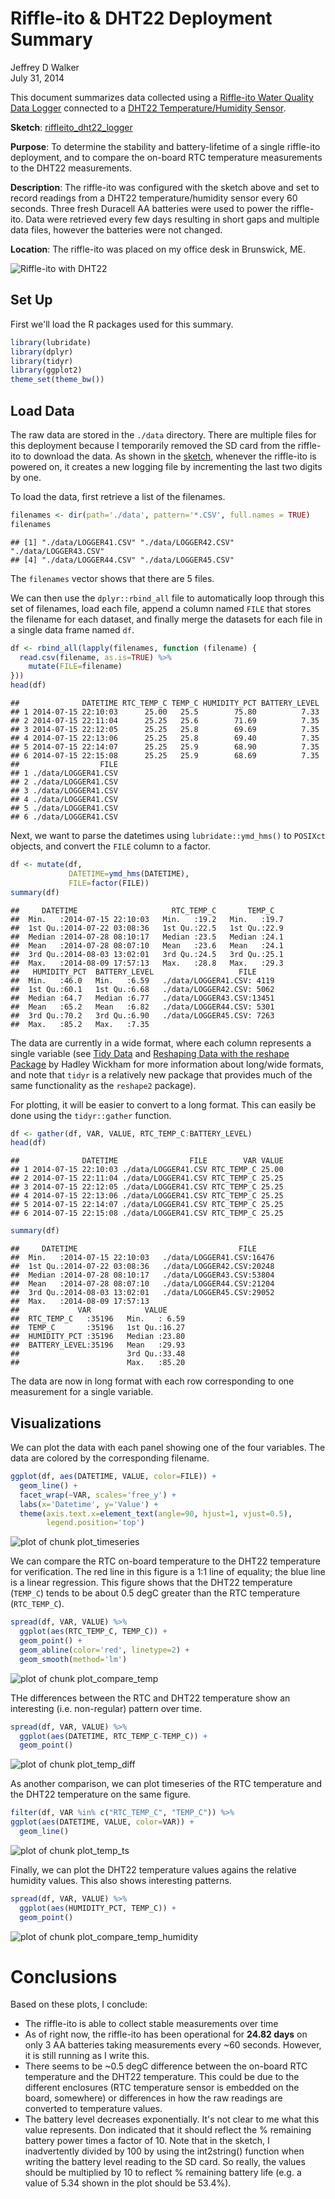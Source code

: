 # Riffle-ito & DHT22 Deployment Summary
Jeffrey D Walker  
July 31, 2014  

This document summarizes data collected using a [Riffle-ito Water Quality Data Logger](https://github.com/p-v-o-s/riffle-ito) connected to a [DHT22 Temperature/Humidity Sensor](http://www.adafruit.com/products/393).

**Sketch**: [riffleito_dht22_logger](https://github.com/walkerjeffd/riffle-ito-apps/blob/e03b1a0b3333b147bcb9e3c6df88cb3119c01e14/ino/riffleito_dht22_logger/riffleito_dht22_logger.ino)

**Purpose**: To determine the stability and battery-lifetime of a single riffle-ito deployment, and to compare the on-board RTC temperature measurements to the DHT22 measurements.

**Description**: The riffle-ito was configured with the sketch above and set to record readings from a DHT22 temperature/humidity sensor every 60 seconds. Three fresh Duracell AA batteries were used to power the riffle-ito. Data were retrieved every few days resulting in short gaps and multiple data files, however the batteries were not changed.  

**Location**: The riffle-ito was placed on my office desk in Brunswick, ME. 

![Riffle-ito with DHT22](img/riffle-ito-dht22.png)

## Set Up

First we'll load the R packages used for this summary.


```r
library(lubridate)
library(dplyr)
library(tidyr)
library(ggplot2)
theme_set(theme_bw())
```

## Load Data

The raw data are stored in the `./data` directory. There are multiple files for this 
deployment because I temporarily removed the SD card from the riffle-ito to download
the data. As shown in the [sketch](), whenever the riffle-ito is powered on, it creates a new logging file by incrementing the last two digits by one.

To load the data, first retrieve a list of the filenames.


```r
filenames <- dir(path='./data', pattern='*.CSV', full.names = TRUE)
filenames
```

```
## [1] "./data/LOGGER41.CSV" "./data/LOGGER42.CSV" "./data/LOGGER43.CSV"
## [4] "./data/LOGGER44.CSV" "./data/LOGGER45.CSV"
```

The `filenames` vector shows that there are 5 files.

We can then use the `dplyr::rbind_all` file to automatically loop through this set of filenames, load each file, append a column named `FILE` that stores the filename for each dataset, and finally merge the datasets for each file in a single data frame named `df`.


```r
df <- rbind_all(lapply(filenames, function (filename) {
  read.csv(filename, as.is=TRUE) %>%
    mutate(FILE=filename)
}))
head(df)
```

```
##              DATETIME RTC_TEMP_C TEMP_C HUMIDITY_PCT BATTERY_LEVEL
## 1 2014-07-15 22:10:03      25.00   25.5        75.80          7.33
## 2 2014-07-15 22:11:04      25.25   25.6        71.69          7.35
## 3 2014-07-15 22:12:05      25.25   25.8        69.69          7.35
## 4 2014-07-15 22:13:06      25.25   25.8        69.40          7.35
## 5 2014-07-15 22:14:07      25.25   25.9        68.90          7.35
## 6 2014-07-15 22:15:08      25.25   25.9        68.69          7.35
##                  FILE
## 1 ./data/LOGGER41.CSV
## 2 ./data/LOGGER41.CSV
## 3 ./data/LOGGER41.CSV
## 4 ./data/LOGGER41.CSV
## 5 ./data/LOGGER41.CSV
## 6 ./data/LOGGER41.CSV
```

Next, we want to parse the datetimes using `lubridate::ymd_hms()` to `POSIXct` objects, and convert the `FILE` column to a factor.


```r
df <- mutate(df,
             DATETIME=ymd_hms(DATETIME),
             FILE=factor(FILE))
summary(df)
```

```
##     DATETIME                     RTC_TEMP_C       TEMP_C    
##  Min.   :2014-07-15 22:10:03   Min.   :19.2   Min.   :19.7  
##  1st Qu.:2014-07-22 03:08:36   1st Qu.:22.5   1st Qu.:22.9  
##  Median :2014-07-28 08:10:17   Median :23.5   Median :24.1  
##  Mean   :2014-07-28 08:07:10   Mean   :23.6   Mean   :24.1  
##  3rd Qu.:2014-08-03 13:02:01   3rd Qu.:24.5   3rd Qu.:25.1  
##  Max.   :2014-08-09 17:57:13   Max.   :28.8   Max.   :29.3  
##   HUMIDITY_PCT  BATTERY_LEVEL                   FILE      
##  Min.   :46.0   Min.   :6.59   ./data/LOGGER41.CSV: 4119  
##  1st Qu.:60.1   1st Qu.:6.68   ./data/LOGGER42.CSV: 5062  
##  Median :64.7   Median :6.77   ./data/LOGGER43.CSV:13451  
##  Mean   :65.2   Mean   :6.82   ./data/LOGGER44.CSV: 5301  
##  3rd Qu.:70.2   3rd Qu.:6.90   ./data/LOGGER45.CSV: 7263  
##  Max.   :85.2   Max.   :7.35
```

The data are currently in a wide format, where each column represents a single variable (see [Tidy Data](http://vita.had.co.nz/papers/tidy-data.pdf) and [Reshaping Data with the reshape Package](http://www.jstatsoft.org/v21/i12/paper) by Hadley Wickham for more information about long/wide formats, and note that `tidyr` is a relatively new package that provides much of the same functionality as the `reshape2` package). 

For plotting, it will be easier to convert to a long format. This can easily be done using the `tidyr::gather` function.


```r
df <- gather(df, VAR, VALUE, RTC_TEMP_C:BATTERY_LEVEL)
head(df)
```

```
##              DATETIME                FILE        VAR VALUE
## 1 2014-07-15 22:10:03 ./data/LOGGER41.CSV RTC_TEMP_C 25.00
## 2 2014-07-15 22:11:04 ./data/LOGGER41.CSV RTC_TEMP_C 25.25
## 3 2014-07-15 22:12:05 ./data/LOGGER41.CSV RTC_TEMP_C 25.25
## 4 2014-07-15 22:13:06 ./data/LOGGER41.CSV RTC_TEMP_C 25.25
## 5 2014-07-15 22:14:07 ./data/LOGGER41.CSV RTC_TEMP_C 25.25
## 6 2014-07-15 22:15:08 ./data/LOGGER41.CSV RTC_TEMP_C 25.25
```

```r
summary(df)
```

```
##     DATETIME                                    FILE      
##  Min.   :2014-07-15 22:10:03   ./data/LOGGER41.CSV:16476  
##  1st Qu.:2014-07-22 03:08:36   ./data/LOGGER42.CSV:20248  
##  Median :2014-07-28 08:10:17   ./data/LOGGER43.CSV:53804  
##  Mean   :2014-07-28 08:07:10   ./data/LOGGER44.CSV:21204  
##  3rd Qu.:2014-08-03 13:02:01   ./data/LOGGER45.CSV:29052  
##  Max.   :2014-08-09 17:57:13                              
##             VAR            VALUE      
##  RTC_TEMP_C   :35196   Min.   : 6.59  
##  TEMP_C       :35196   1st Qu.:16.27  
##  HUMIDITY_PCT :35196   Median :23.80  
##  BATTERY_LEVEL:35196   Mean   :29.93  
##                        3rd Qu.:33.48  
##                        Max.   :85.20
```

The data are now in long format with each row corresponding to one measurement for a single variable.

## Visualizations

We can plot the data with each panel showing one of the four variables. The data are colored by the corresponding filename. 


```r
ggplot(df, aes(DATETIME, VALUE, color=FILE)) +
  geom_line() +
  facet_wrap(~VAR, scales='free_y') +
  labs(x='Datetime', y='Value') +
  theme(axis.text.x=element_text(angle=90, hjust=1, vjust=0.5),
        legend.position='top')
```

![plot of chunk plot_timeseries](./index_files/figure-html/plot_timeseries.png) 

We can compare the RTC on-board temperature to the DHT22 temperature for verification. The red line in this figure is a 1:1 line of equality; the blue line is a linear regression. This figure shows that the DHT22 temperature (`TEMP_C`) tends to be about 0.5 degC greater than the RTC temperature (`RTC_TEMP_C`).


```r
spread(df, VAR, VALUE) %>%
  ggplot(aes(RTC_TEMP_C, TEMP_C)) +
  geom_point() +
  geom_abline(color='red', linetype=2) +
  geom_smooth(method='lm')
```

![plot of chunk plot_compare_temp](./index_files/figure-html/plot_compare_temp.png) 

THe differences between the RTC and DHT22 temperature show an interesting (i.e. non-regular) pattern over time.


```r
spread(df, VAR, VALUE) %>%
  ggplot(aes(DATETIME, RTC_TEMP_C-TEMP_C)) +
  geom_point()
```

![plot of chunk plot_temp_diff](./index_files/figure-html/plot_temp_diff.png) 

As another comparison, we can plot timeseries of the RTC temperature and the DHT22 temperature on the same figure.


```r
filter(df, VAR %in% c("RTC_TEMP_C", "TEMP_C")) %>%
ggplot(aes(DATETIME, VALUE, color=VAR)) +
  geom_line()
```

![plot of chunk plot_temp_ts](./index_files/figure-html/plot_temp_ts.png) 

Finally, we can plot the DHT22 temperature values agains the relative humidity values. This also shows interesting patterns. 


```r
spread(df, VAR, VALUE) %>%
  ggplot(aes(HUMIDITY_PCT, TEMP_C)) +
  geom_point()
```

![plot of chunk plot_compare_temp_humidity](./index_files/figure-html/plot_compare_temp_humidity.png) 

# Conclusions

Based on these plots, I conclude:

- The riffle-ito is able to collect stable measurements over time
- As of right now, the riffle-ito has been operational for **24.82 days** on only 3 AA batteries taking measurements every ~60 seconds. However, it is still running as I write this.
- There seems to be ~0.5 degC difference between the on-board RTC temperature and the DHT22 temperature. This could be due to the different enclosures (RTC temperature sensor is embedded on the board, somewhere) or differences in how the raw readings are converted to temperature values.
- The battery level decreases exponentially. It's not clear to me what this value represents. Don indicated that it should reflect the % remaining battery power times a factor of 10. Note that in the sketch, I inadvertently divided by 100 by using the int2string() function when writing the battery level reading to the SD card. So really, the values should be multiplied by 10 to reflect % remaining battery life (e.g. a value of 5.34 shown in the plot should be 53.4%).
